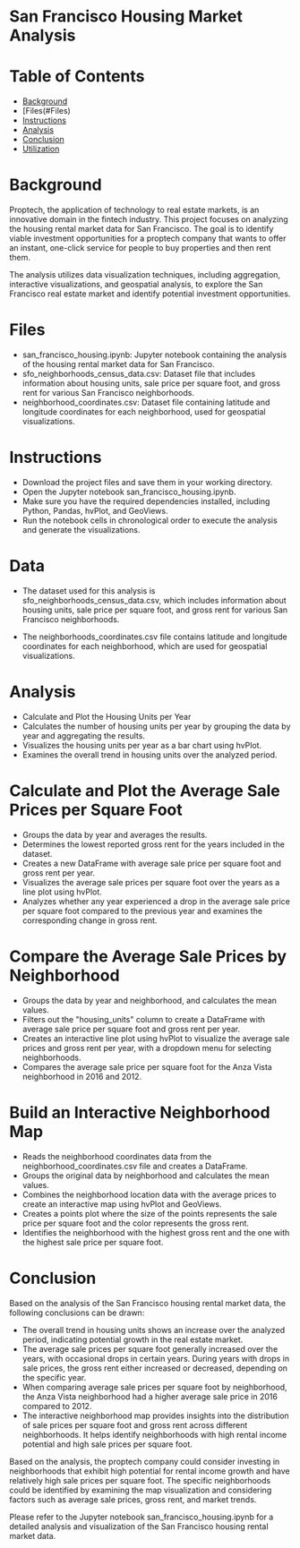 # San Francisco Housing Market Analysis
# Table of Contents
* [Background](#Background)
* [Files(#Files)
* [Instructions](#Instructions)
* [Analysis](#Analysis)
* [Conclusion](#Conclusion)
* [Utilization](#Utilization)

# Background 
Proptech, the application of technology to real estate markets, is an innovative domain in the fintech industry. This project focuses on analyzing the housing rental market data for San Francisco. The goal is to identify viable investment opportunities for a proptech company that wants to offer an instant, one-click service for people to buy properties and then rent them.

The analysis utilizes data visualization techniques, including aggregation, interactive visualizations, and geospatial analysis, to explore the San Francisco real estate market and identify potential investment opportunities.


# Files
* san_francisco_housing.ipynb: Jupyter notebook containing the analysis of the housing rental market data for San Francisco.
* sfo_neighborhoods_census_data.csv: Dataset file that includes information about housing units, sale price per square foot, and gross rent for various San Francisco neighborhoods.
* neighborhood_coordinates.csv: Dataset file containing latitude and longitude coordinates for each neighborhood, used for geospatial visualizations.

# Instructions
* Download the project files and save them in your working directory.
* Open the Jupyter notebook san_francisco_housing.ipynb.
* Make sure you have the required dependencies installed, including Python, Pandas, hvPlot, and GeoViews.
* Run the notebook cells in chronological order to execute the analysis and generate the visualizations.


# Data 
* The dataset used for this analysis is sfo_neighborhoods_census_data.csv, which includes information about housing units, sale price per square foot, and gross rent for various San Francisco neighborhoods. 

* The neighborhoods_coordinates.csv file contains latitude and longitude coordinates for each neighborhood, which are used for geospatial visualizations.

# Analysis
* Calculate and Plot the Housing Units per Year
* Calculates the number of housing units per year by grouping the data by year and aggregating the results.
* Visualizes the housing units per year as a bar chart using hvPlot.
* Examines the overall trend in housing units over the analyzed period.
  
# Calculate and Plot the Average Sale Prices per Square Foot
* Groups the data by year and averages the results.
* Determines the lowest reported gross rent for the years included in the dataset.
* Creates a new DataFrame with average sale price per square foot and gross rent per year.
* Visualizes the average sale prices per square foot over the years as a line plot using hvPlot.
* Analyzes whether any year experienced a drop in the average sale price per square foot compared to the previous year and examines the corresponding change in gross rent.
# Compare the Average Sale Prices by Neighborhood
* Groups the data by year and neighborhood, and calculates the mean values.
* Filters out the "housing_units" column to create a DataFrame with average sale price per square foot and gross rent per year.
* Creates an interactive line plot using hvPlot to visualize the average sale prices and gross rent per year, with a dropdown menu for selecting neighborhoods.
* Compares the average sale price per square foot for the Anza Vista neighborhood in 2016 and 2012.
# Build an Interactive Neighborhood Map
* Reads the neighborhood coordinates data from the neighborhood_coordinates.csv file and creates a DataFrame.
* Groups the original data by neighborhood and calculates the mean values.
* Combines the neighborhood location data with the average prices to create an interactive map using hvPlot and GeoViews.
* Creates a points plot where the size of the points represents the sale price per square foot and the color represents the gross rent.
* Identifies the neighborhood with the highest gross rent and the one with the highest sale price per square foot.
# Conclusion
Based on the analysis of the San Francisco housing rental market data, the following conclusions can be drawn:

* The overall trend in housing units shows an increase over the analyzed period, indicating potential growth in the real estate market.
* The average sale prices per square foot generally increased over the years, with occasional drops in certain years. During years with drops in sale prices, the gross rent either increased or decreased, depending on the specific year.
* When comparing average sale prices per square foot by neighborhood, the Anza Vista neighborhood had a higher average sale price in 2016 compared to 2012.
* The interactive neighborhood map provides insights into the distribution of sale prices per square foot and gross rent across different neighborhoods. It helps identify neighborhoods with high rental income potential and high sale prices per square foot.

  
Based on the analysis, the proptech company could consider investing in neighborhoods that exhibit high potential for rental income growth and have relatively high sale prices per square foot. The specific neighborhoods could be identified by examining the map visualization and considering factors such as average sale prices, gross rent, and market trends.

Please refer to the Jupyter notebook san_francisco_housing.ipynb for a detailed analysis and visualization of the San Francisco housing rental market data.  
